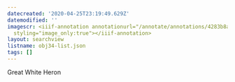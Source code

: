 ```yaml
---
datecreated: '2020-04-25T23:19:49.629Z'
datemodified: ''
imagescr: <iiif-annotation annotationurl="/annotate/annotations/4283b8a4-874b-11ea-8932-5254008afee6.json"
  styling="image_only:true"></iiif-annotation>
layout: searchview
listname: obj34-list.json
tags: []
---
```

Great White Heron